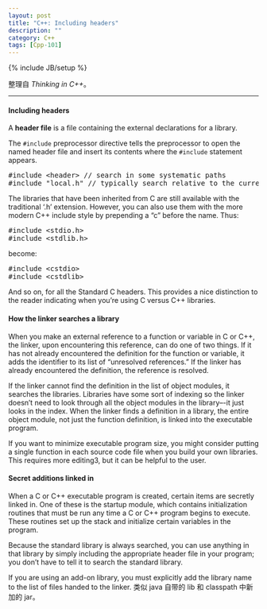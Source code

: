 ```yaml
---
layout: post
title: "C++: Including headers"
description: ""
category: C++
tags: [Cpp-101]
---
```

{% include JB/setup %}

整理自 _Thinking in C++_。

-----

#### Including headers

A **header file** is a file containing the external declarations for a library.

The `#include` preprocessor directive tells the preprocessor to open the named header file and insert its contents where the `#include` statement appears.

<pre class="prettyprint linenums">
#include &lt;header&gt; // search in some systematic paths
#include "local.h" // typically search relative to the current directory. If not found, reprocessed as &lt;local.h&gt;
</pre>

The libraries that have been inherited from C are still available with the traditional ‘.h’ extension. However, you can also use them with the more modern C++ include style by prepending a “c” before the name. Thus:

<pre class="prettyprint linenums">
#include &lt;stdio.h&gt;
#include &lt;stdlib.h&gt;
</pre>

become:

<pre class="prettyprint linenums">
#include &lt;cstdio&gt;
#include &lt;cstdlib&gt;
</pre>

And so on, for all the Standard C headers. This provides a nice distinction to the reader indicating when you’re using C versus C++ libraries.

#### How the linker searches a library

When you make an external reference to a function or variable in C or C++, the linker, upon encountering this reference, can do one of two things. If it has not already encountered the definition for the function or variable, it adds the identifier to its list of “unresolved references.” If the linker has already encountered the definition, the reference is resolved.

If the linker cannot find the definition in the list of object modules, it searches the libraries. Libraries have some sort of indexing so the linker doesn’t need to look through all the object modules in the library–-it just looks in the index. When the linker finds a definition in a library, the entire object module, not just the function definition, is linked into the executable program.

If you want to minimize executable program size, you might consider putting a single function in each source code file when you build your own libraries. This requires more editing3, but it can be helpful to the user.

#### Secret additions linked in

When a C or C++ executable program is created, certain items are secretly linked in. One of these is the startup module, which contains initialization routines that must be run any time a C or C++ program begins to execute. These routines set up the stack and initialize certain variables in the program.

Because the standard library is always searched, you can use anything in that library by simply including the appropriate header file in your program; you don’t have to tell it to search the standard library.

If you are using an add-on library, you must explicitly add the library name to the list of files handed to the linker. 类似 java 自带的 lib 和 classpath 中新加的 jar。